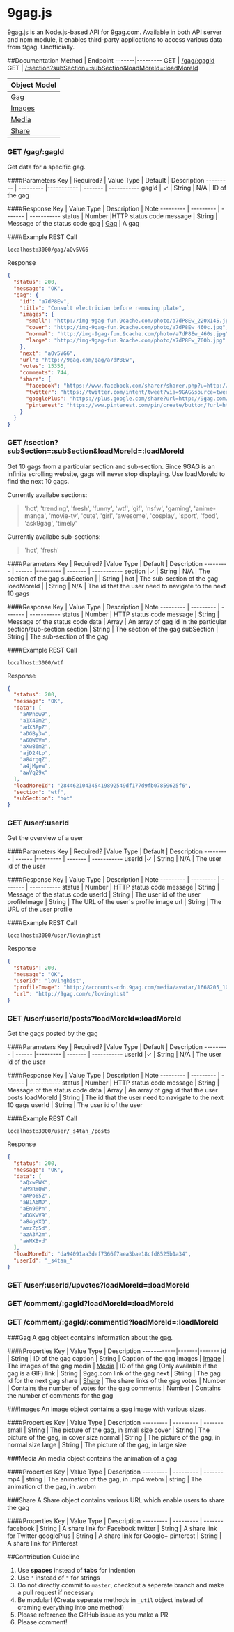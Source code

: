 # 9gag.js
9gag.js is an Node.js-based API for 9gag.com. Available in both API server and npm module, it enables third-party applications to access various data from 9gag. Unofficially.

##Documentation
Method | Endpoint
-------|---------
GET    | [/gag/:gagId](#get-gaggagid)
GET    | [/:section?subSection=:subSection&loadMoreId=:loadMoreId](#get-sectionsubsectionsubsectionloadmoreidloadmoreid)

Object Model          |
--------------------- |
[Gag](#gag)           |
[Images](#images)     |
[Media](#media)       | 
[Share](#share)       |

### GET /gag/:gagId
Get data for a specific gag.

####Parameters
Key       | Required? | Value Type | Default | Description
--------- | --------- |----------- | ------- | -----------
gagId     | ✓         | String     | N/A     | ID of the gag

####Response
Key      | Value Type      |  Description | Note
--------- | --------- | ------- | -----------
status     | Number    |HTTP status code
message     | String    |  Message of the status code
gag | [Gag](#gag) | A gag 

####Example
REST Call
```
localhost:3000/gag/aOv5VG6
```
Response
```json
{
  "status": 200,
  "message": "OK",
  "gag": {
    "id": "a7dP8Ew",
    "title": "Consult electrician before removing plate",
    "images": {
      "small": "http://img-9gag-fun.9cache.com/photo/a7dP8Ew_220x145.jpg",
      "cover": "http://img-9gag-fun.9cache.com/photo/a7dP8Ew_460c.jpg",
      "normal": "http://img-9gag-fun.9cache.com/photo/a7dP8Ew_460s.jpg",
      "large": "http://img-9gag-fun.9cache.com/photo/a7dP8Ew_700b.jpg"
    },
    "next": "aOv5VG6",
    "url": "http://9gag.com/gag/a7dP8Ew",
    "votes": 15356,
    "comments": 744,
    "share": {
      "facebook": "https://www.facebook.com/sharer/sharer.php?u=http://9gag.com/gag/a7dP8Ew?ref=fb.s",
      "twitter": "https://twitter.com/intent/tweet?via=9GAG&source=tweetbutton&original_referer=http://9gag.com/gag/a7dP8Ew?ref=t&text=Consult%20electrician%20before%20removing%20plate!&url=http://9gag.com/gag/a7dP8Ew?ref=t",
      "googlePlus": "https://plus.google.com/share?url=http://9gag.com/gag/a7dP8Ew?ref=gp",
      "pinterest": "https://www.pinterest.com/pin/create/button/?url=http://9gag.com/gag/a7dP8Ew?ref=pn&media=http://img-9gag-fun.9cache.com/photo/a7dP8Ew_700b.jpg&description=Consult%20electrician%20before%20removing%20plate"
    }
  }
}
```

### GET /:section?subSection=:subSection&loadMoreId=:loadMoreId
Get 10 gags from a particular section and sub-section. Since 9GAG is an infinite scrolling website, gags will never stop displaying. Use loadMoreId to find the next 10 gags.

Currently availabe sections: 
> 'hot', 'trending', 'fresh', 'funny', 'wtf', 'gif', 'nsfw', 'gaming', 'anime-manga', 'movie-tv', 'cute', 'girl', 'awesome', 'cosplay', 'sport', 'food', 'ask9gag', 'timely'

Currently availabe sub-sections: 
> 'hot', 'fresh'

####Parameters
Key      | Required? |Value Type      | Default | Description
--------- | ------ |--------- | ------- | -----------
section    |✓ | String    | N/A     | The section of the gag
subSection  |  | String    | hot     | The sub-section of the gag
loadMoreId       | | String     | N/A | The id that the user need to navigate to the next 10 gags

####Response
Key      | Value Type      |  Description | Note
--------- | --------- | ------- | -----------
status     | Number    | HTTP status code
message     | String    |  Message of the status code
data     | Array | An array of gag id in the particular section/sub-section
section | String | The section of the gag
subSection | String | The sub-section of the gag

####Example
REST Call
```
localhost:3000/wtf
```
Response
```json
{
  "status": 200,
  "message": "OK",
  "data": [
    "aAPnow9",
    "a1X49m2",
    "adX3EpZ",
    "aDGBy3w",
    "a6QW0Vm",
    "aXw86m2",
    "ajD24Lp",
    "a84rgqZ",
    "a4jMyew",
    "awVq29x"
  ],
  "loadMoreId": "284462104345419892549df177d9fb07859625f6",
  "section": "wtf",
  "subSection": "hot"
}
```

### GET /user/:userId
Get the overview of a user

####Parameters
Key      | Required? |Value Type      | Default | Description
--------- | ------ |--------- | ------- | -----------
userId    |✓ | String    | N/A     | The user id of the user

####Response
Key      | Value Type      |  Description | Note
--------- | --------- | ------- | -----------
status     | Number    | HTTP status code
message     | String    |  Message of the status code
userId     | String | The user id of the user
profileImage | String | The URL of the user's profile image
url | String | The URL of the user profile

####Example
REST Call
```
localhost:3000/user/lovinghist
```
Response
```json
{
  "status": 200,
  "message": "OK",
  "userId": "lovinghist",
  "profileImage": "http://accounts-cdn.9gag.com/media/avatar/1668205_100_1.jpg",
  "url": "http://9gag.com/u/lovinghist"
}
```

### GET /user/:userId/posts?loadMoreId=:loadMoreId
Get the gags posted by the gag

####Parameters
Key      | Required? |Value Type      | Default | Description
--------- | ------ |--------- | ------- | -----------
userId    |✓ | String    | N/A     | The user id of the user

####Response
Key      | Value Type      |  Description | Note
--------- | --------- | ------- | -----------
status     | Number    | HTTP status code
message     | String    |  Message of the status code
data     | Array | An array of gag id that the user posts
loadMoreId | String | The id that the user need to navigate to the next 10 gags
userId | String | The user id of the user

####Example
REST Call
```
localhost:3000/user/_s4tan_/posts
```
Response
```json
{
  "status": 200,
  "message": "OK",
  "data": [
    "aQxwBWK",
    "aM9RYQW",
    "aAPo65Z",
    "aB1A6MD",
    "aEn90Pn",
    "aDGKwV9",
    "a84gKXQ",
    "amzZp5d",
    "azA3A2m",
    "aWMXBvd"
  ],
  "loadMoreId": "da94091aa3def7366f7aea3bae18cfd8525b1a34",
  "userId": "_s4tan_"
}
```

### GET /user/:userId/upvotes?loadMoreId=:loadMoreId
### GET /comment/:gagId?loadMoreId=:loadMoreId
### GET /comment/:gagId/:commentId?loadMoreId=:loadMoreId

###Gag
A gag object contains information about the gag.

####Properties
Key | Value Type     | Description
------------|-------|-------
id     | String    | ID of the gag
caption     | String    | Caption of the gag
images     | [Image](#images)     | The images of the gag
media     | [Media](#media)     | ID of the gag (Only available if the gag is a GIF)
link     | String    | 9gag.com link of the gag
next     | String    | The gag id for the next gag
share    | [Share](#share) | The share links of the gag
votes     | Number     |  Contains the number of votes for the gag
comments     | Number     |  Contains the number of comments for the gag

###Images
An image object contains a gag image with various sizes.

####Properties
Key | Value Type     | Description
--------- | --------- | ------- 
small     | String    | The picture of the gag, in small size
cover     | String    | The picture of the gag, in cover size
normal     | String    | The picture of the gag, in normal size
large     | String    | The picture of the gag, in large size

###Media
An media object contains the animation of a gag

####Properties
Key | Value Type     | Description
--------- | --------- | ------- 
mp4     | string    | The animation of the gag, in .mp4
webm     | string    | The animation of the gag, in .webm

###Share
A Share object contains various URL which enable users to share the gag

####Properties
Key | Value Type     | Description
--------- | --------- | ------- 
facebook     | String    | A share link for Facebook
twitter     | String    | A share link for Twitter
googlePlus     | String    | A share link for Google+
pinterest     | String    | A share link for Pinterest


##Contribution Guideline
1. Use **spaces** instead of **tabs** for indention
2. Use `'` instead of `"` for strings
3. Do not directly commit to `master`, checkout a seperate branch and make a pull request if necessary
4. Be modular! (Create seperate methods in ```_util``` object instead of craming everything into one method)
5. Please reference the GitHub issue as you make a PR
6. Please comment!


